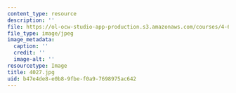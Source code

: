 ```yaml
---
content_type: resource
description: ''
file: https://ol-ocw-studio-app-production.s3.amazonaws.com/courses/4-614-religious-architecture-and-islamic-cultures-fall-2002/b47e4de8e0b89fbef0a97698975ac642_4027.jpg
file_type: image/jpeg
image_metadata:
  caption: ''
  credit: ''
  image-alt: ''
resourcetype: Image
title: 4027.jpg
uid: b47e4de8-e0b8-9fbe-f0a9-7698975ac642
---
```

